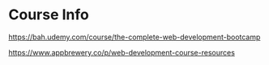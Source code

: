 # Course Info

https://bah.udemy.com/course/the-complete-web-development-bootcamp

https://www.appbrewery.co/p/web-development-course-resources